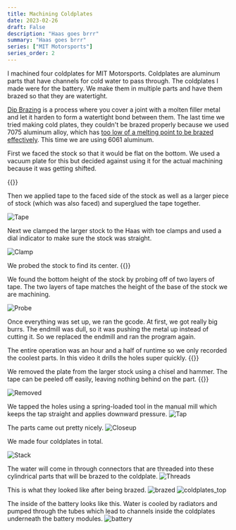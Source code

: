 ```yaml
---
title: Machining Coldplates
date: 2023-02-26
draft: False
description: "Haas goes brrr"
summary: "Haas goes brrr"
series: ["MIT Motorsports"]
series_order: 2
---
```


I machined four coldplates for MIT Motorsports. Coldplates are aluminum parts that have channels for cold water to pass through. The coldplates I made were for the battery. We make them in multiple parts and have them brazed so that they are watertight. 

[Dip Brazing](https://www.dipbraze.com/what-is-dip-brazing/) is a process where you cover a joint with a molten filler metal and let it harden to form a watertight bond between them. The last time we tried making cold plates, they couldn't be brazed properly because we used 7075 aluminum alloy, which has [too low of a melting point to be brazed effectively](https://www.mtm-inc.com/brazing-aluminum.html). This time we are using 6061 aluminum.

First we faced the stock so that it would be flat on the bottom. We used a vacuum plate for this but decided against using it for the actual machining because it was getting shifted. 

{{<youtube g_x4HJx3ttU>}}

Then we applied tape to the faced side of the stock as well as a larger piece of stock (which was also faced) and superglued the tape together.

![Tape](images/coldplate_tape.jpg)

Next we clamped the larger stock to the Haas with toe clamps and used a dial indicator to make sure the stock was straight.

![Clamp](images/coldplate_clamped.jpg)

We probed the stock to find its center.
{{<youtube mqj094Nwo8o>}}

We found the bottom height of the stock by probing off of two layers of tape. The two layers of tape matches the height of the base of the stock we are machining.

![Probe](https://media.giphy.com/media/MWXqxALGJWU6QbRhwD/giphy.gif)

Once everything was set up, we ran the gcode. At first, we got really big burrs. The endmill was dull, so it was pushing the metal up instead of cutting it. So we replaced the endmill and ran the program again. 

The entire operation was an hour and a half of runtime so we only recorded the coolest parts. In this video it drills the holes super quickly.
{{<youtube v4U_A5ukTl4>}}

We removed the plate from the larger stock using a chisel and hammer. The tape can be peeled off easily, leaving nothing behind on the part.
{{<youtube gXv47nosnJo>}}

![Removed](images/coldplate_removed.jpg)

We tapped the holes using a spring-loaded tool in the manual mill which keeps the tap straight and applies downward pressure.
![Tap](images/coldplate_tapping.jpg)

The parts came out pretty nicely.
![Closeup](images/coldplate_closeup.jpg)

We made four coldplates in total.

![Stack](images/coldplate_stack.jpg)

The water will come in through connectors that are threaded into these cylindrical parts that will be brazed to the coldplate.
![Threads](images/coldplate_threads.jpg)

This is what they looked like after being brazed.
![brazed](images/brazed_coldplates.jpg)
![coldplates_top](images/coldplates_top.jpg)

The inside of the battery looks like this. Water is cooled by radiators and pumped through the tubes which lead to channels inside the coldplates underneath the battery modules. 
![battery](images/battery_internals.jpg)